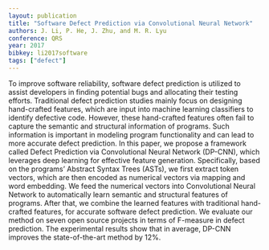 ```yaml
---
layout: publication
title: "Software Defect Prediction via Convolutional Neural Network"
authors: J. Li, P. He, J. Zhu, and M. R. Lyu
conference: QRS
year: 2017
bibkey: li2017software
tags: ["defect"]
---
```

To improve software reliability, software defect prediction is utilized to assist developers in finding potential bugs
and allocating their testing efforts. Traditional defect prediction
studies mainly focus on designing hand-crafted features, which
are input into machine learning classifiers to identify defective
code. However, these hand-crafted features often fail to capture
the semantic and structural information of programs. Such
information is important in modeling program functionality and
can lead to more accurate defect prediction.
In this paper, we propose a framework called Defect Prediction
via Convolutional Neural Network (DP-CNN), which leverages
deep learning for effective feature generation. Specifically, based
on the programs’ Abstract Syntax Trees (ASTs), we first extract
token vectors, which are then encoded as numerical vectors
via mapping and word embedding. We feed the numerical
vectors into Convolutional Neural Network to automatically
learn semantic and structural features of programs. After that,
we combine the learned features with traditional hand-crafted
features, for accurate software defect prediction. We evaluate our
method on seven open source projects in terms of F-measure in
defect prediction. The experimental results show that in average,
DP-CNN improves the state-of-the-art method by 12%.

